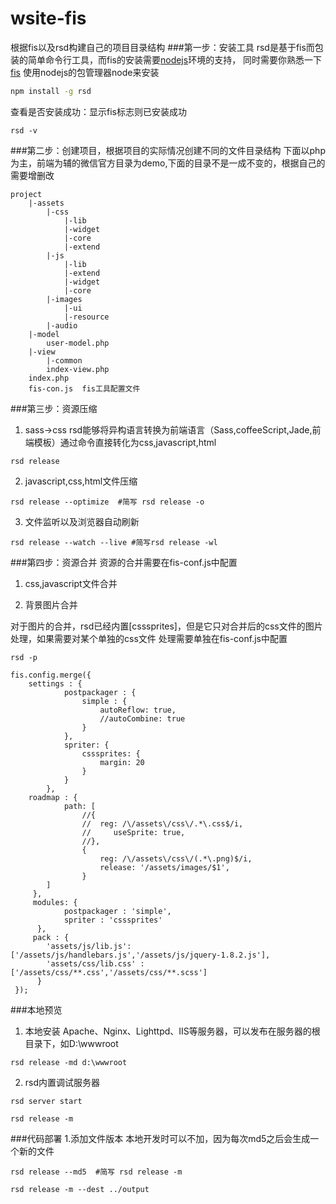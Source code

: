 wsite-fis
=========

根据fis以及rsd构建自己的项目目录结构
###第一步：安装工具
rsd是基于fis而包装的简单命令行工具，而fis的安装需要[nodejs](http://nodejs.org/)环境的支持，
同时需要你熟悉一下[fis](http://fis.baidu.com)
使用nodejs的包管理器node来安装
```bash
npm install -g rsd
```
查看是否安装成功：显示fis标志则已安装成功
```base 
rsd -v
```
###第二步：创建项目，根据项目的实际情况创建不同的文件目录结构
下面以php为主，前端为辅的微信官方目录为demo,下面的目录不是一成不变的，根据自己的需要增删改

```
project
	|-assets
		|-css
			|-lib
			|-widget
			|-core
			|-extend
		|-js
			|-lib
			|-extend
			|-widget
			|-core
		|-images
			|-ui
			|-resource
		|-audio
	|-model
		user-model.php
	|-view
		|-common
		index-view.php	
	index.php	
	fis-con.js  fis工具配置文件
```
###第三步：资源压缩
1. sass->css
rsd能够将异构语言转换为前端语言（Sass,coffeeScript,Jade,前端模板）通过命令直接转化为css,javascript,html
```
rsd release 
```
2. javascript,css,html文件压缩
```
rsd release --optimize  #简写 rsd release -o 
```

3. 文件监听以及浏览器自动刷新
```
rsd release --watch --live #简写rsd release -wl  
```
###第四步：资源合并
资源的合并需要在fis-conf.js中配置

1. css,javascript文件合并

2. 背景图片合并

对于图片的合并，rsd已经内置[csssprites]，但是它只对合并后的css文件的图片处理，如果需要对某个单独的css文件
处理需要单独在fis-conf.js中配置
```
rsd -p 
```
```
fis.config.merge({
	settings : {
			postpackager : {
				simple : {
					autoReflow: true,
					//autoCombine: true
				}
			},
			spriter: {
				csssprites: {
					margin: 20
				}
			}
		},
    roadmap : {
	     	path: [
	   			//{
 				// 	reg: /\/assets\/css\/.*\.css$/i,
 				//     useSprite: true,
 				//},
 				{
 				    reg: /\/assets\/css\/(.*\.png)$/i,
 				    release: '/assets/images/$1',
				}
     	]
     },
	 modules: {
	    	postpackager : 'simple',
	    	spriter : 'csssprites'
	  },
     pack : {
      	'assets/js/lib.js': ['/assets/js/handlebars.js','/assets/js/jquery-1.8.2.js'],
      	'assets/css/lib.css' : ['/assets/css/**.css','/assets/css/**.scss'] 
      }
 });
```

###本地预览
1. 本地安装 Apache、Nginx、Lighttpd、IIS等服务器，可以发布在服务器的根目录下，如D:\wwwroot
```
rsd release -md d:\wwwroot
```

2. rsd内置调试服务器
```
rsd server start
```
```
rsd release -m
```

###代码部署
1.添加文件版本
本地开发时可以不加，因为每次md5之后会生成一个新的文件
```
rsd release --md5  #简写 rsd release -m

```
```
rsd release -m --dest ../output
```


